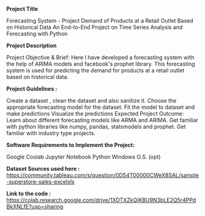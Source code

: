 **Project Title**

Forecasting System - Project Demand of Products at a Retail Outlet Based on Historical Data
An End-to-End Project on Time Series Analysis and Forecasting with Python

**Project Description**

Project Objective & Brief: Here I have developed a forecasting system with the help of ARIMA models and facebook's prophet library. This forecasting system is used for predicting the demand for products at a retail outlet based on historical data.

**Project Guidelines :**

Create a dataset , clean the dataset and also sanitize it.
Choose the appropriate forecasting model for the dataset.
Fit the model to dataset and make predictions
Visualize the predictions
Expected Project Outcome:
Learn about different forecasting models like ARMA and ARIMA.
Get familiar with python libraries like numpy, pandas, statsmodels and prophet.
Get familiar with industry type projects.

**Software Requirements to Implement the Project:**

Google Coolab
Jupyter Notebook
Python
Windows O.S. (opt)

**Dataset Sources used here :**
https://community.tableau.com/s/question/0D54T00000CWeX8SAL/sample-superstore-sales-excelxls

**Link to the code  :**
https://colab.research.google.com/drive/1XDTXZkQjKBU9N3bLE2Q5r4PPdBkXNLfE?usp=sharing 
